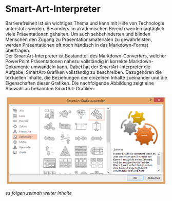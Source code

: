 # Smart-Art-Interpreter

Barrierefreiheit ist ein wichtiges Thema und kann mit Hilfe von Technologie unterstütz werden. Besonders im akademischen Bereich werden tagtäglich viele Präsentationen gehalten. Um auch sehbehinderten und blinden Menschen den Zugang zu Präsentationsmaterialen zu gewährleisten, werden Präsentationen oft noch händisch in das Markdown-Format übertragen.  
Der SmartArt-Interpreter ist Bestandteil des Markdown-Converters, welcher PowerPoint Präsentationen nahezu vollständig in korrekte Markdown-Dokumente umwandeln kann. Dabei hat der SmartArt-Interpreter die Aufgabe, SmartArt-Grafiken vollständig zu beschreiben. Dazugehören die textuellen Inhalte, die Beziehungen der einzelnen Inhalte zueinander und die Eigenschaften dieser Grafiken. Die nachfolgende Abbildung zeigt eine Auswahl an bekannten SmartArt-Grafiken:

![smartArts](https://github.com/Juliiia/Smart-Art-Interpreter/blob/master/img/smartarts.png)

*es folgen zeitnah weiter Inhalte*
